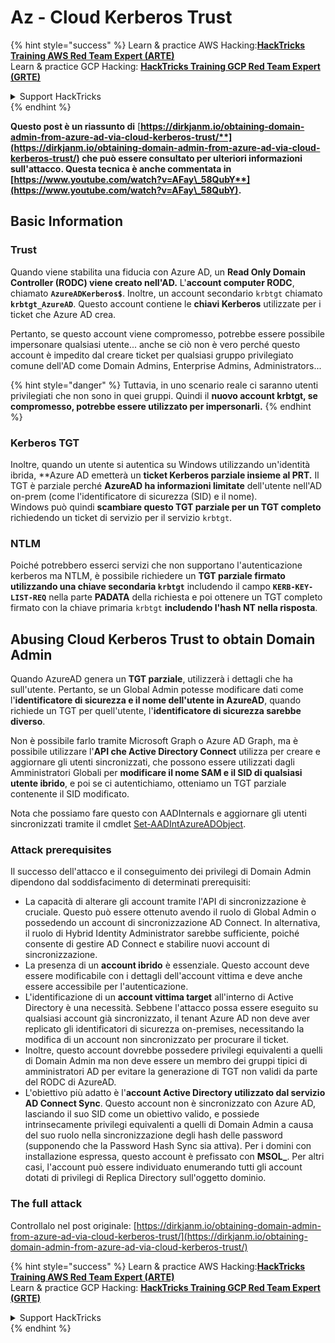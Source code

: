 # Az - Cloud Kerberos Trust

{% hint style="success" %}
Learn & practice AWS Hacking:<img src="../../../../.gitbook/assets/image (1).png" alt="" data-size="line">[**HackTricks Training AWS Red Team Expert (ARTE)**](https://training.hacktricks.xyz/courses/arte)<img src="../../../../.gitbook/assets/image (1).png" alt="" data-size="line">\
Learn & practice GCP Hacking: <img src="../../../../.gitbook/assets/image (2).png" alt="" data-size="line">[**HackTricks Training GCP Red Team Expert (GRTE)**<img src="../../../../.gitbook/assets/image (2).png" alt="" data-size="line">](https://training.hacktricks.xyz/courses/grte)

<details>

<summary>Support HackTricks</summary>

* Check the [**subscription plans**](https://github.com/sponsors/carlospolop)!
* **Join the** 💬 [**Discord group**](https://discord.gg/hRep4RUj7f) or the [**telegram group**](https://t.me/peass) or **follow** us on **Twitter** 🐦 [**@hacktricks\_live**](https://twitter.com/hacktricks\_live)**.**
* **Share hacking tricks by submitting PRs to the** [**HackTricks**](https://github.com/carlospolop/hacktricks) and [**HackTricks Cloud**](https://github.com/carlospolop/hacktricks-cloud) github repos.

</details>
{% endhint %}

**Questo post è un riassunto di** [**https://dirkjanm.io/obtaining-domain-admin-from-azure-ad-via-cloud-kerberos-trust/**](https://dirkjanm.io/obtaining-domain-admin-from-azure-ad-via-cloud-kerberos-trust/) **che può essere consultato per ulteriori informazioni sull'attacco. Questa tecnica è anche commentata in** [**https://www.youtube.com/watch?v=AFay\_58QubY**](https://www.youtube.com/watch?v=AFay\_58QubY)**.**

## Basic Information

### Trust

Quando viene stabilita una fiducia con Azure AD, un **Read Only Domain Controller (RODC) viene creato nell'AD.** L'**account computer RODC**, chiamato **`AzureADKerberos$`**. Inoltre, un account secondario `krbtgt` chiamato **`krbtgt_AzureAD`**. Questo account contiene le **chiavi Kerberos** utilizzate per i ticket che Azure AD crea.

Pertanto, se questo account viene compromesso, potrebbe essere possibile impersonare qualsiasi utente... anche se ciò non è vero perché questo account è impedito dal creare ticket per qualsiasi gruppo privilegiato comune dell'AD come Domain Admins, Enterprise Admins, Administrators...

{% hint style="danger" %}
Tuttavia, in uno scenario reale ci saranno utenti privilegiati che non sono in quei gruppi. Quindi il **nuovo account krbtgt, se compromesso, potrebbe essere utilizzato per impersonarli.**
{% endhint %}

### Kerberos TGT

Inoltre, quando un utente si autentica su Windows utilizzando un'identità ibrida, **Azure AD emetterà un **ticket Kerberos parziale insieme al PRT.** Il TGT è parziale perché **AzureAD ha informazioni limitate** dell'utente nell'AD on-prem (come l'identificatore di sicurezza (SID) e il nome).\
Windows può quindi **scambiare questo TGT parziale per un TGT completo** richiedendo un ticket di servizio per il servizio `krbtgt`.

### NTLM

Poiché potrebbero esserci servizi che non supportano l'autenticazione kerberos ma NTLM, è possibile richiedere un **TGT parziale firmato utilizzando una chiave secondaria `krbtgt`** includendo il campo **`KERB-KEY-LIST-REQ`** nella parte **PADATA** della richiesta e poi ottenere un TGT completo firmato con la chiave primaria `krbtgt` **includendo l'hash NT nella risposta**.

## Abusing Cloud Kerberos Trust to obtain Domain Admin <a href="#abusing-cloud-kerberos-trust-to-obtain-domain-admin" id="abusing-cloud-kerberos-trust-to-obtain-domain-admin"></a>

Quando AzureAD genera un **TGT parziale**, utilizzerà i dettagli che ha sull'utente. Pertanto, se un Global Admin potesse modificare dati come l'**identificatore di sicurezza e il nome dell'utente in AzureAD**, quando richiede un TGT per quell'utente, l'**identificatore di sicurezza sarebbe diverso**.

Non è possibile farlo tramite Microsoft Graph o Azure AD Graph, ma è possibile utilizzare l'**API che Active Directory Connect** utilizza per creare e aggiornare gli utenti sincronizzati, che possono essere utilizzati dagli Amministratori Globali per **modificare il nome SAM e il SID di qualsiasi utente ibrido**, e poi se ci autentichiamo, otteniamo un TGT parziale contenente il SID modificato.

Nota che possiamo fare questo con AADInternals e aggiornare gli utenti sincronizzati tramite il cmdlet [Set-AADIntAzureADObject](https://aadinternals.com/aadinternals/#set-aadintazureadobject-a).

### Attack prerequisites <a href="#attack-prerequisites" id="attack-prerequisites"></a>

Il successo dell'attacco e il conseguimento dei privilegi di Domain Admin dipendono dal soddisfacimento di determinati prerequisiti:

* La capacità di alterare gli account tramite l'API di sincronizzazione è cruciale. Questo può essere ottenuto avendo il ruolo di Global Admin o possedendo un account di sincronizzazione AD Connect. In alternativa, il ruolo di Hybrid Identity Administrator sarebbe sufficiente, poiché consente di gestire AD Connect e stabilire nuovi account di sincronizzazione.
* La presenza di un **account ibrido** è essenziale. Questo account deve essere modificabile con i dettagli dell'account vittima e deve anche essere accessibile per l'autenticazione.
* L'identificazione di un **account vittima target** all'interno di Active Directory è una necessità. Sebbene l'attacco possa essere eseguito su qualsiasi account già sincronizzato, il tenant Azure AD non deve aver replicato gli identificatori di sicurezza on-premises, necessitando la modifica di un account non sincronizzato per procurare il ticket.
* Inoltre, questo account dovrebbe possedere privilegi equivalenti a quelli di Domain Admin ma non deve essere un membro dei gruppi tipici di amministratori AD per evitare la generazione di TGT non validi da parte del RODC di AzureAD.
* L'obiettivo più adatto è l'**account Active Directory utilizzato dal servizio AD Connect Sync**. Questo account non è sincronizzato con Azure AD, lasciando il suo SID come un obiettivo valido, e possiede intrinsecamente privilegi equivalenti a quelli di Domain Admin a causa del suo ruolo nella sincronizzazione degli hash delle password (supponendo che la Password Hash Sync sia attiva). Per i domini con installazione espressa, questo account è prefissato con **MSOL\_**. Per altri casi, l'account può essere individuato enumerando tutti gli account dotati di privilegi di Replica Directory sull'oggetto dominio.

### The full attack <a href="#the-full-attack" id="the-full-attack"></a>

Controllalo nel post originale: [https://dirkjanm.io/obtaining-domain-admin-from-azure-ad-via-cloud-kerberos-trust/](https://dirkjanm.io/obtaining-domain-admin-from-azure-ad-via-cloud-kerberos-trust/)

{% hint style="success" %}
Learn & practice AWS Hacking:<img src="../../../../.gitbook/assets/image (1).png" alt="" data-size="line">[**HackTricks Training AWS Red Team Expert (ARTE)**](https://training.hacktricks.xyz/courses/arte)<img src="../../../../.gitbook/assets/image (1).png" alt="" data-size="line">\
Learn & practice GCP Hacking: <img src="../../../../.gitbook/assets/image (2).png" alt="" data-size="line">[**HackTricks Training GCP Red Team Expert (GRTE)**<img src="../../../../.gitbook/assets/image (2).png" alt="" data-size="line">](https://training.hacktricks.xyz/courses/grte)

<details>

<summary>Support HackTricks</summary>

* Check the [**subscription plans**](https://github.com/sponsors/carlospolop)!
* **Join the** 💬 [**Discord group**](https://discord.gg/hRep4RUj7f) or the [**telegram group**](https://t.me/peass) or **follow** us on **Twitter** 🐦 [**@hacktricks\_live**](https://twitter.com/hacktricks\_live)**.**
* **Share hacking tricks by submitting PRs to the** [**HackTricks**](https://github.com/carlospolop/hacktricks) and [**HackTricks Cloud**](https://github.com/carlospolop/hacktricks-cloud) github repos.

</details>
{% endhint %}
